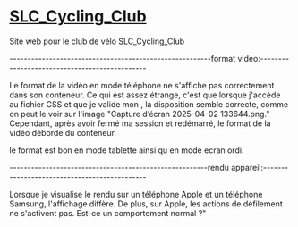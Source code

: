 # [SLC_Cycling_Club](https://naim737.github.io/SLC_Cycling_Club/)

Site web pour le club de vélo SLC_Cycling_Club

--------------------------------------------------------format video:----------------------------------------------

Le format de la vidéo en mode téléphone ne s'affiche pas correctement dans son conteneur. Ce qui est assez étrange, c'est que lorsque j'accède au fichier CSS et que je valide mon , la disposition semble correcte, comme on peut le voir sur l'image "Capture d’écran 2025-04-02 133644.png."
Cependant, après avoir fermé ma session et redémarré, le format de la vidéo déborde du conteneur.

le format est bon en mode tablette ainsi qu en mode ecran ordi.

-------------------------------------------------------rendu appareil:---------------------------------------------

Lorsque je visualise le rendu sur un téléphone Apple et un téléphone Samsung, l'affichage diffère. De plus, sur Apple, les actions de défilement ne s'activent pas. Est-ce un comportement normal ?"
